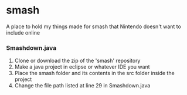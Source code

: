 # smash
A place to hold my things made for smash that Nintendo doesn't want to include online

<h3>Smashdown.java</h3>
<ol>
  <li> Clone or download the zip of the 'smash' repository </li>
  <li> Make a java project in eclipse or whatever IDE you want </li>
  <li> Place the smash folder and its contents in the src folder inside the project </li>
  <li> Change the file path listed at line 29 in Smashdown.java </li>
</ol>
